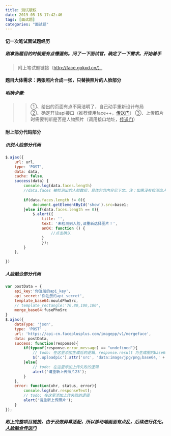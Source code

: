 ```yaml
---
title: 测试版权
date: 2019-05-18 17:42:46
tags: [面试题]
categories: "面试题"
---
```

#### 记一次笔试面试题经历
##### 刚拿到题目的时候是有点懵逼的。问了一下面试官，确定了一下需求。开始着手
> 附上笔试题链接（http://face.gokxd.cn/）
#### 题目大体需求：两张照片合成一张，只替换照片的人脸部分  
##### 明确步骤:
> > ①、给出的页面有点不简洁明了，自己动手重新设计布局  
> > ②、确定开放api接口（推荐使用face++，[传送门](https://www.faceplusplus.com.cn/face-merging/)）
> > ③、上传照片时需要判断是否是人物照片（调用接口地址，[传送门](https://console.faceplusplus.com.cn/documents/4888373)）

#### 附上部分代码部分
##### 识别人脸部分代码
```js
$.ajax({
    url: url,
    type: 'POST',
    data: data,
    cache: false,
    success(data) {
        console.log(data.faces.length)
        //data.faces 被检测出的人脸数组，具体包含内容见下文。注：如果没有检测出人脸则为空数组
            
        if(data.faces.length != 0){
            document.getElementById('show').src=base1; 
        }else if(data.faces.length == 0){
            $.alert({
                title: '',
                text: '未检测到人脸,请重新选择图片！',
                onOK: function () {
                    //点击确认
                }
                });
        } 
    },
    
})
```
##### 人脸融合部分代码
```js
var postData = {
    api_key:'你注册的api_key',
    api_secret:'你注册的api_secret',
    template_base64:mouldPhoSrc,
    // template_rectangle:'70,80,100,100',
    merge_base64:fusePhoSrc
}
$.ajax({
    dataType: 'json', 
    type: 'POST' ,
    url: 'https://api-cn.faceplusplus.com/imagepp/v1/mergeface',
    data: postData,
    success: function(response){ 
        if(typeof(response.error_message) == "undefined"){
            // todo: 在这里添加生成后的逻辑，response.result 为生成图的base64编码
            $('.uploadpic').attr('src', 'data:image/jpg/png;base64,' + response.result); 
        }else{
            // todo: 在这里添加上传失败的逻辑
            alert('请重新上传照片23');
        } 
    },
    error: function(xhr, status, error){
        console.log(xhr.responseText);
        // todo: 在这里添加上传失败的逻辑
        alert('请重新上传照片');
    }
});
```

##### 附上完整项目链接，由于没做屏幕适配，所以移动端画面有点乱，后续进行优化。 [人脸融合传送门](https://githubwyq.github.io/AI/)

